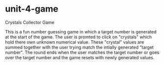 # unit-4-game


Crystals Collector Game

This is a fun number guessing game in which a target number is generated at the start of the game. The user is promted to click on "crystals" which hold there own unknown numerical value. These "crystal" values are summed together with the user trying match the intially generated "target number". The round ends when the user matches the target number or goes over the target number and the game resets with newly generated values.   

